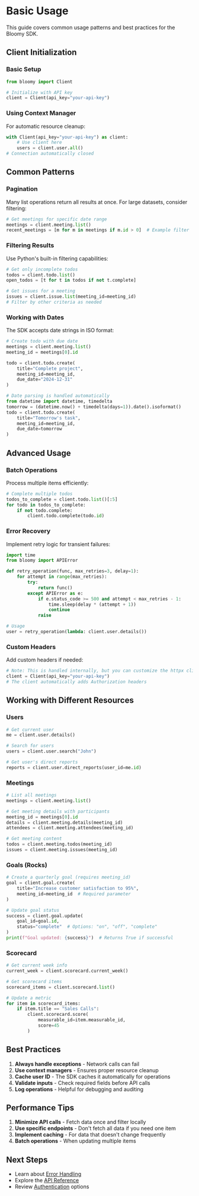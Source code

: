 # Basic Usage

This guide covers common usage patterns and best practices for the Bloomy SDK.

## Client Initialization

### Basic Setup

```python
from bloomy import Client

# Initialize with API key
client = Client(api_key="your-api-key")
```

### Using Context Manager

For automatic resource cleanup:

```python
with Client(api_key="your-api-key") as client:
    # Use client here
    users = client.user.all()
# Connection automatically closed
```

## Common Patterns

### Pagination

Many list operations return all results at once. For large datasets, consider filtering:

```python
# Get meetings for specific date range
meetings = client.meeting.list()
recent_meetings = [m for m in meetings if m.id > 0]  # Example filter
```

### Filtering Results

Use Python's built-in filtering capabilities:

```python
# Get only incomplete todos
todos = client.todo.list()
open_todos = [t for t in todos if not t.complete]

# Get issues for a meeting  
issues = client.issue.list(meeting_id=meeting_id)
# Filter by other criteria as needed
```

### Working with Dates

The SDK accepts date strings in ISO format:

```python
# Create todo with due date
meetings = client.meeting.list()
meeting_id = meetings[0].id

todo = client.todo.create(
    title="Complete project",
    meeting_id=meeting_id,
    due_date="2024-12-31"
)

# Date parsing is handled automatically
from datetime import datetime, timedelta
tomorrow = (datetime.now() + timedelta(days=1)).date().isoformat()
todo = client.todo.create(
    title="Tomorrow's task",
    meeting_id=meeting_id,
    due_date=tomorrow
)
```

## Advanced Usage

### Batch Operations

Process multiple items efficiently:

```python
# Complete multiple todos
todos_to_complete = client.todo.list()[:5]
for todo in todos_to_complete:
    if not todo.complete:
        client.todo.complete(todo.id)
```

### Error Recovery

Implement retry logic for transient failures:

```python
import time
from bloomy import APIError

def retry_operation(func, max_retries=3, delay=1):
    for attempt in range(max_retries):
        try:
            return func()
        except APIError as e:
            if e.status_code >= 500 and attempt < max_retries - 1:
                time.sleep(delay * (attempt + 1))
                continue
            raise

# Usage
user = retry_operation(lambda: client.user.details())
```

### Custom Headers

Add custom headers if needed:

```python
# Note: This is handled internally, but you can customize the httpx client
client = Client(api_key="your-api-key")
# The client automatically adds Authorization headers
```

## Working with Different Resources

### Users

```python
# Get current user
me = client.user.details()

# Search for users
users = client.user.search("John")

# Get user's direct reports
reports = client.user.direct_reports(user_id=me.id)
```

### Meetings

```python
# List all meetings
meetings = client.meeting.list()

# Get meeting details with participants
meeting_id = meetings[0].id
details = client.meeting.details(meeting_id)
attendees = client.meeting.attendees(meeting_id)

# Get meeting content
todos = client.meeting.todos(meeting_id)
issues = client.meeting.issues(meeting_id)
```

### Goals (Rocks)

```python
# Create a quarterly goal (requires meeting_id)
goal = client.goal.create(
    title="Increase customer satisfaction to 95%",
    meeting_id=meeting_id  # Required parameter
)

# Update goal status
success = client.goal.update(
    goal_id=goal.id,
    status="complete"  # Options: "on", "off", "complete"
)
print(f"Goal updated: {success}")  # Returns True if successful
```

### Scorecard

```python
# Get current week info
current_week = client.scorecard.current_week()

# Get scorecard items
scorecard_items = client.scorecard.list()

# Update a metric
for item in scorecard_items:
    if item.title == "Sales Calls":
        client.scorecard.score(
            measurable_id=item.measurable_id,
            score=45
        )
```

## Best Practices

1. **Always handle exceptions** - Network calls can fail
2. **Use context managers** - Ensures proper resource cleanup
3. **Cache user ID** - The SDK caches it automatically for operations
4. **Validate inputs** - Check required fields before API calls
5. **Log operations** - Helpful for debugging and auditing

## Performance Tips

1. **Minimize API calls** - Fetch data once and filter locally
2. **Use specific endpoints** - Don't fetch all data if you need one item
3. **Implement caching** - For data that doesn't change frequently
4. **Batch operations** - When updating multiple items

## Next Steps

- Learn about [Error Handling](errors.md)
- Explore the [API Reference](../api/client.md)
- Review [Authentication](authentication.md) options